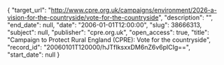 {
  "target_url": "http://www.cpre.org.uk/campaigns/environment/2026-a-vision-for-the-countryside/vote-for-the-countryside", 
  "description": "", 
  "end_date": null, 
  "date": "2006-01-01T12:00:00", 
  "slug": 38666313, 
  "subject": null, 
  "publisher": "cpre.org.uk", 
  "open_access": true, 
  "title": "Campaign to Protect Rural England (CPRE): Vote for the countryside", 
  "record_id": "20060101T120000/hJTfIksxxDM6nZ6v6plCIg==", 
  "start_date": null
}


